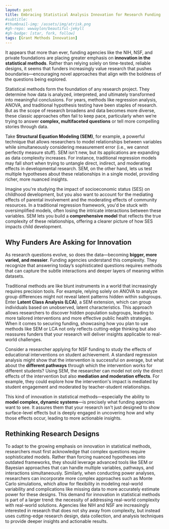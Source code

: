 ```yaml
---
layout: post
title: Embracing Statistical Analysis Innovation for Research Funding
#subtitle: 
#thumbnail-img: /assets/img/atrisk.png
#gh-repo: wwwaylon/beautiful-jekyll
#gh-badge: [star, fork, follow]
tags: [Grant Methods Innovation]
---
```


It appears that more than ever, funding agencies like the NIH, NSF, and private foundations are placing greater emphasis on **innovation in the statistical methods**. Rather than relying solely on time-tested, reliable designs, it seems that funders increasingly value research that pushes boundaries—encouraging novel approaches that align with the boldness of the questions being explored.

Statistical methods form the foundation of any research project. They determine how data is analyzed, interpreted, and ultimately transformed into meaningful conclusions. For years, methods like regression analysis, ANOVA, and traditional hypothesis testing have been staples of research. But as the scope of research broadens and data becomes more diverse, these classic approaches often fail to keep pace, particularly when we’re trying to answer **complex, multifaceted questions** or tell more compelling stories through data.

Take **Structural Equation Modeling (SEM)**, for example, a powerful technique that allows researchers to model relationships between variables while simultaneously considering measurement error (i.e., we cannot perfectly measure stuff). SEM isn't new, but its applications are expanding as data complexity increases. For instance, traditional regression models may fall short when trying to untangle direct, indirect, and moderating effects in developmental research. SEM, on the other hand, lets us test multiple hypotheses about these relationships in a single model, providing richer, more nuanced insights.

Imagine you're studying the impact of socioeconomic status (SES) on childhood development, but you also want to account for the mediating effects of parental involvement and the moderating effects of community resources. In a traditional regression framework, you'd be stuck with oversimplified models, often losing the intricate interactions between these variables. SEM lets you build a **comprehensive model** that reflects the true complexity of these relationships, offering a clearer picture of how SES impacts child development.

## Why Funders Are Asking for Innovation

As research questions evolve, so does the data—becoming **bigger, more varied, and messier**. Funding agencies understand this complexity. They recognize that answering today’s sophisticated questions requires methods that can capture the subtle interactions and deeper layers of meaning within datasets.

Traditional methods are like blunt instruments in a world that increasingly requires precision tools. For example, relying solely on ANOVA to analyze group differences might not reveal latent patterns hidden within subgroups. Enter **Latent Class Analysis (LCA)**, a SEM extension, which can group individuals based on unobserved, latent characteristics. This approach allows researchers to discover hidden population subgroups, leading to more tailored interventions and more effective public health strategies. When it comes to securing funding, showcasing how you plan to use methods like SEM or LCA not only reflects cutting-edge thinking but also reassures funders that your research will deliver insights applicable to real-world challenges.

Consider a researcher applying for NSF funding to study the effects of educational interventions on student achievement. A standard regression analysis might show that the intervention is successful on average, but what about the **different pathways** through which the intervention works for different students? Using SEM, the researcher can model not only the direct effects of the intervention but also **mediation and moderation effects**. For example, they could explore how the intervention's impact is mediated by student engagement and moderated by teacher-student relationships.

This kind of innovation in statistical methods—especially the ability to **model complex, dynamic systems**—is precisely what funding agencies want to see. It assures them that your research isn't just designed to show surface-level effects but is deeply engaged in uncovering how and why those effects occur, leading to more actionable insights.

## Rethinking Research Designs

To adapt to the growing emphasis on innovation in statistical methods, researchers must first acknowledge that complex questions require sophisticated models. Rather than forcing nuanced hypotheses into outdated frameworks, they should leverage advanced tools like SEM or Bayesian approaches that can handle multiple variables, pathways, and interactions simultaneously. Similarly, when conducting power analyses, researchers can incorporate more complex approaches such as Monte Carlo simulations, which allow for flexibility in modeling real-world variability and complications like missing data to more accurately estimate power for these designs. This demand for innovation in statistical methods is part of a larger trend: the necessity of addressing real-world complexity with real-world solutions. Agencies like NIH and NSF are increasingly interested in research that does not shy away from complexity, but instead uses cutting-edge research design, data collection, and analysis techniques to provide deeper insights and actionable results.
